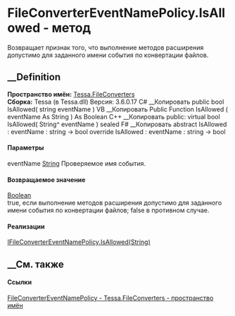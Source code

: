 # FileConverterEventNamePolicy.IsAllowed - метод
Возвращает признак того, что выполнение методов расширения допустимо для
заданного имени события по конвертации файлов.
##  __Definition
 **Пространство имён:** [Tessa.FileConverters](N_Tessa_FileConverters.htm)  
 **Сборка:** Tessa (в Tessa.dll) Версия: 3.6.0.17
C# __Копировать
     public bool IsAllowed(
    	string eventName
    )
VB __Копировать
     Public Function IsAllowed ( 
    	eventName As String
    ) As Boolean
C++ __Копировать
     public:
    virtual bool IsAllowed(
    	String^ eventName
    ) sealed
F# __Копировать
     abstract IsAllowed : 
            eventName : string -> bool 
    override IsAllowed : 
            eventName : string -> bool 
#### Параметры
eventName [String](https://learn.microsoft.com/dotnet/api/system.string)
    Проверяемое имя события.
#### Возвращаемое значение
[Boolean](https://learn.microsoft.com/dotnet/api/system.boolean)  
true, если выполнение методов расширения допустимо для заданного имени события
по конвертации файлов; false в противном случае.
#### Реализации
[IFileConverterEventNamePolicy.IsAllowed(String)](M_Tessa_FileConverters_IFileConverterEventNamePolicy_IsAllowed.htm)  
##  __См. также
#### Ссылки
[FileConverterEventNamePolicy -
](T_Tessa_FileConverters_FileConverterEventNamePolicy.htm)
[Tessa.FileConverters - пространство имён](N_Tessa_FileConverters.htm)
